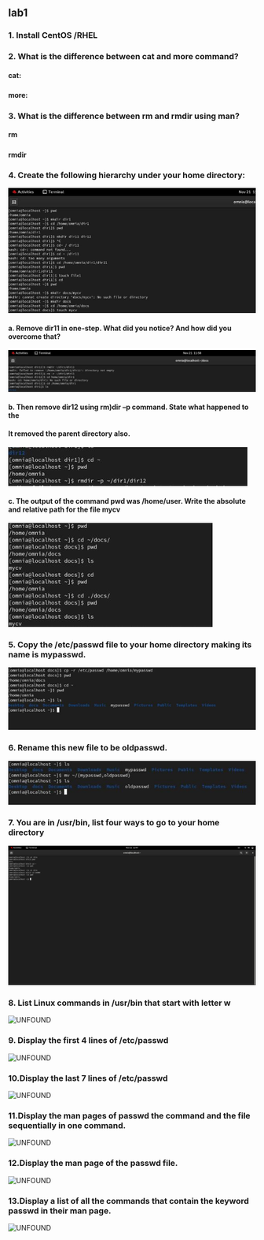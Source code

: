 ## lab1

### 1. Install CentOS /RHEL
#### 

### 2. What is the difference between cat and more command?
####   cat: 
#####          
#####      
#####       
####   more:
#####      
#####       

### 3. What is the difference between rm and rmdir using man?
#### rm 
##### 
##### 
##### 
#####     
#####     
#### rmdir
##### 
#####
##### 
#####     

### 4. Create the following hierarchy under your home directory:
![UNFOUND](https://github.com/omniagad25/Linux-Labs/blob/12c6b059617e9ee99c42c2e5928a7f9ea410ebf6/WhatsApp%20Image%202023-11-22%20at%201.02.32%20AM.jpeg)

#### a. Remove dir11 in one-step. What did you notice? And how did you overcome that?
![UNFOUND](https://github.com/omniagad25/Linux-Labs/blob/c976d1d9948b4e54b1debb5b979e41362bc56a1c/WhatsApp%20Image%202023-11-22%20at%201.18.23%20AM.jpeg)

#### b. Then remove dir12 using rm)dir –p command. State what happened to the
#### It removed the parent directory also.
![UNFOUND](https://github.com/omniagad25/Linux-Labs/blob/2516acd2fbc4bc0dd9c0ff83ee6b52b011539c2f/WhatsApp%20Image%202023-11-22%20at%201.23.59%20AM.jpeg)

#### c. The output of the command pwd was /home/user. Write the absolute and relative path for the file mycv
![UNFOUND](https://github.com/omniagad25/Linux-Labs/blob/f4a3009b6759a23f8b4713e9066675ccbc6899ac/WhatsApp%20Image%202023-11-22%20at%201.30.32%20AM.jpeg)

### 5. Copy the /etc/passwd file to your home directory making its name is mypasswd.
![UNFOUND](https://github.com/omniagad25/Linux-Labs/blob/5c2d6c7fa65adbe35d72d9f918b99823d42b6035/WhatsApp%20Image%202023-11-22%20at%201.32.39%20AM.jpeg)

### 6. Rename this new file to be oldpasswd.
![UNFOUND](https://github.com/omniagad25/Linux-Labs/blob/db070a08369e412611df8e10a85d2826d976d6d7/WhatsApp%20Image%202023-11-22%20at%201.36.36%20AM.jpeg)

### 7. You are in /usr/bin, list four ways to go to your home directory
![UNFOUND](https://github.com/omniagad25/Linux-Labs/blob/5d3a5c42f9cedbb6f477208d420bc0c07bbaf488/WhatsApp%20Image%202023-11-21%20at%202.49.13%20PM.jpeg)

### 8. List Linux commands in /usr/bin that start with letter w
![UNFOUND]()

### 9. Display the first 4 lines of /etc/passwd
![UNFOUND]()

### 10.Display the last 7 lines of /etc/passwd
![UNFOUND]()

### 11.Display the man pages of passwd the command and the file sequentially in one command.
![UNFOUND]()

### 12.Display the man page of the passwd file.
![UNFOUND]()


### 13.Display a list of all the commands that contain the keyword passwd in their man page.
![UNFOUND]()
